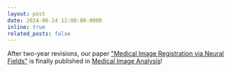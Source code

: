 ```yaml
---
layout: post
date: 2024-06-24 12:00:00-0000
inline: true
related_posts: false
---
```


After two-year revisions, our paper ["Medical Image Registration via Neural Fields"](https://www.sciencedirect.com/science/article/pii/S1361841524001749) is finally published in [Medical Image Analysis](https://www.sciencedirect.com/journal/medical-image-analysis)! 
